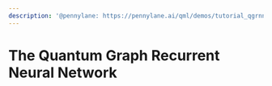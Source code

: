 ```yaml
---
description: '@pennylane: https://pennylane.ai/qml/demos/tutorial_qgrnn.html'
---
```


# The Quantum Graph Recurrent Neural Network

